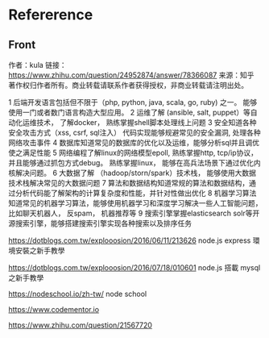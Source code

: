 # Refererence

## Front 

作者：kula
链接：https://www.zhihu.com/question/24952874/answer/78366087
来源：知乎
著作权归作者所有。商业转载请联系作者获得授权，非商业转载请注明出处。

1  后端开发语言包括但不限于（php, python, java, scala, go, ruby) 之一。  能够使用一门或者数门语言构造大型应用。
2  运维了解 (ansible, salt, puppet）等自动化运维技术， 了解docker， 熟练掌握shell脚本处理线上问题
3  安全知道各种安全攻击方式（xss, csrf, sql注入） 代码实现能够规避常见的安全漏洞,  处理各种网络攻击事件
4  数据库知道常见的数据库的优化以及运维，能够分析sql并且调优使之满足性能
5  网络编程了解linux的网络模型epoll, 熟练掌握http, tcp/ip协议，并且能够通过抓包方式debug。  熟练掌握linux， 能够在高兵法场景下通过优化内核解决问题。
6  大数据了解 （hadoop/storn/spark）技术栈， 能够使用大数据技术栈解决常见的大数据问题
7 算法和数据结构知道常规的算法和数据结构，通过分析代码能了解架构的计算复杂度和性能，并针对性做出优化
8 机器学习算法知道常见的机器学习算法，能够使用机器学习和深度学习解决一些人工智能问题，比如聊天机器人， 反spam，  机器推荐等
9  搜索引擎掌握elasticsearch solr等开源搜索引擎，能够搭建搜索引擎实现各种搜索以及排序任务



https://dotblogs.com.tw/explooosion/2016/06/11/213626
node.js express 環境安裝之新手教學

https://dotblogs.com.tw/explooosion/2016/07/18/010601
node.js 搭載 mysql 之新手教學

https://nodeschool.io/zh-tw/
node school

https://www.codementor.io

https://www.zhihu.com/question/21567720
